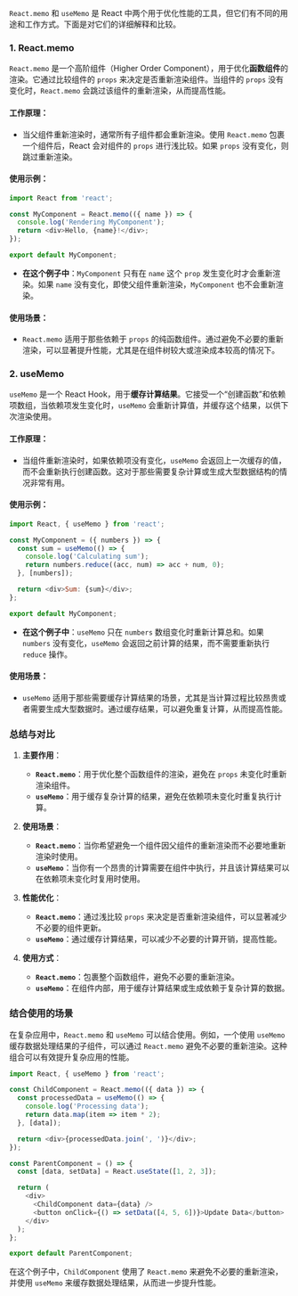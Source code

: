 `React.memo` 和 `useMemo` 是 React 中两个用于优化性能的工具，但它们有不同的用途和工作方式。下面是对它们的详细解释和比较。

### 1. **React.memo**

`React.memo` 是一个高阶组件（Higher Order Component），用于优化**函数组件**的渲染。它通过比较组件的 `props` 来决定是否重新渲染组件。当组件的 `props` 没有变化时，`React.memo` 会跳过该组件的重新渲染，从而提高性能。

#### 工作原理：
- 当父组件重新渲染时，通常所有子组件都会重新渲染。使用 `React.memo` 包裹一个组件后，React 会对组件的 `props` 进行浅比较。如果 `props` 没有变化，则跳过重新渲染。

#### 使用示例：

```javascript
import React from 'react';

const MyComponent = React.memo(({ name }) => {
  console.log('Rendering MyComponent');
  return <div>Hello, {name}!</div>;
});

export default MyComponent;
```

- **在这个例子中**：`MyComponent` 只有在 `name` 这个 `prop` 发生变化时才会重新渲染。如果 `name` 没有变化，即使父组件重新渲染，`MyComponent` 也不会重新渲染。

#### 使用场景：
- `React.memo` 适用于那些依赖于 `props` 的纯函数组件。通过避免不必要的重新渲染，可以显著提升性能，尤其是在组件树较大或渲染成本较高的情况下。

### 2. **useMemo**

`useMemo` 是一个 React Hook，用于**缓存计算结果**。它接受一个“创建函数”和依赖项数组，当依赖项发生变化时，`useMemo` 会重新计算值，并缓存这个结果，以供下次渲染使用。

#### 工作原理：
- 当组件重新渲染时，如果依赖项没有变化，`useMemo` 会返回上一次缓存的值，而不会重新执行创建函数。这对于那些需要复杂计算或生成大型数据结构的情况非常有用。

#### 使用示例：

```javascript
import React, { useMemo } from 'react';

const MyComponent = ({ numbers }) => {
  const sum = useMemo(() => {
    console.log('Calculating sum');
    return numbers.reduce((acc, num) => acc + num, 0);
  }, [numbers]);

  return <div>Sum: {sum}</div>;
};

export default MyComponent;
```

- **在这个例子中**：`useMemo` 只在 `numbers` 数组变化时重新计算总和。如果 `numbers` 没有变化，`useMemo` 会返回之前计算的结果，而不需要重新执行 `reduce` 操作。

#### 使用场景：
- `useMemo` 适用于那些需要缓存计算结果的场景，尤其是当计算过程比较昂贵或者需要生成大型数据时。通过缓存结果，可以避免重复计算，从而提高性能。

### **总结与对比**

1. **主要作用**：
   - **`React.memo`**：用于优化整个函数组件的渲染，避免在 `props` 未变化时重新渲染组件。
   - **`useMemo`**：用于缓存复杂计算的结果，避免在依赖项未变化时重复执行计算。

2. **使用场景**：
   - **`React.memo`**：当你希望避免一个组件因父组件的重新渲染而不必要地重新渲染时使用。
   - **`useMemo`**：当你有一个昂贵的计算需要在组件中执行，并且该计算结果可以在依赖项未变化时复用时使用。

3. **性能优化**：
   - **`React.memo`**：通过浅比较 `props` 来决定是否重新渲染组件，可以显著减少不必要的组件更新。
   - **`useMemo`**：通过缓存计算结果，可以减少不必要的计算开销，提高性能。

4. **使用方式**：
   - **`React.memo`**：包裹整个函数组件，避免不必要的重新渲染。
   - **`useMemo`**：在组件内部，用于缓存计算结果或生成依赖于复杂计算的数据。

### 结合使用的场景

在复杂应用中，`React.memo` 和 `useMemo` 可以结合使用。例如，一个使用 `useMemo` 缓存数据处理结果的子组件，可以通过 `React.memo` 避免不必要的重新渲染。这种组合可以有效提升复杂应用的性能。

```javascript
import React, { useMemo } from 'react';

const ChildComponent = React.memo(({ data }) => {
  const processedData = useMemo(() => {
    console.log('Processing data');
    return data.map(item => item * 2);
  }, [data]);

  return <div>{processedData.join(', ')}</div>;
});

const ParentComponent = () => {
  const [data, setData] = React.useState([1, 2, 3]);

  return (
    <div>
      <ChildComponent data={data} />
      <button onClick={() => setData([4, 5, 6])}>Update Data</button>
    </div>
  );
};

export default ParentComponent;
```

在这个例子中，`ChildComponent` 使用了 `React.memo` 来避免不必要的重新渲染，并使用 `useMemo` 来缓存数据处理结果，从而进一步提升性能。